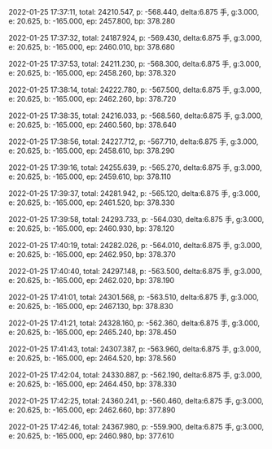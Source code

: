 2022-01-25 17:37:11, total: 24210.547, p: -568.440, delta:6.875 手, g:3.000, e: 20.625, b: -165.000, ep: 2457.800, bp: 378.280

2022-01-25 17:37:32, total: 24187.924, p: -569.430, delta:6.875 手, g:3.000, e: 20.625, b: -165.000, ep: 2460.010, bp: 378.680

2022-01-25 17:37:53, total: 24211.230, p: -568.300, delta:6.875 手, g:3.000, e: 20.625, b: -165.000, ep: 2458.260, bp: 378.320

2022-01-25 17:38:14, total: 24222.780, p: -567.500, delta:6.875 手, g:3.000, e: 20.625, b: -165.000, ep: 2462.260, bp: 378.720

2022-01-25 17:38:35, total: 24216.033, p: -568.560, delta:6.875 手, g:3.000, e: 20.625, b: -165.000, ep: 2460.560, bp: 378.640

2022-01-25 17:38:56, total: 24227.712, p: -567.710, delta:6.875 手, g:3.000, e: 20.625, b: -165.000, ep: 2458.610, bp: 378.290

2022-01-25 17:39:16, total: 24255.639, p: -565.270, delta:6.875 手, g:3.000, e: 20.625, b: -165.000, ep: 2459.610, bp: 378.110

2022-01-25 17:39:37, total: 24281.942, p: -565.120, delta:6.875 手, g:3.000, e: 20.625, b: -165.000, ep: 2461.520, bp: 378.330

2022-01-25 17:39:58, total: 24293.733, p: -564.030, delta:6.875 手, g:3.000, e: 20.625, b: -165.000, ep: 2460.930, bp: 378.120

2022-01-25 17:40:19, total: 24282.026, p: -564.010, delta:6.875 手, g:3.000, e: 20.625, b: -165.000, ep: 2462.950, bp: 378.370

2022-01-25 17:40:40, total: 24297.148, p: -563.500, delta:6.875 手, g:3.000, e: 20.625, b: -165.000, ep: 2462.020, bp: 378.190

2022-01-25 17:41:01, total: 24301.568, p: -563.510, delta:6.875 手, g:3.000, e: 20.625, b: -165.000, ep: 2467.130, bp: 378.830

2022-01-25 17:41:21, total: 24328.160, p: -562.360, delta:6.875 手, g:3.000, e: 20.625, b: -165.000, ep: 2465.240, bp: 378.450

2022-01-25 17:41:43, total: 24307.387, p: -563.960, delta:6.875 手, g:3.000, e: 20.625, b: -165.000, ep: 2464.520, bp: 378.560

2022-01-25 17:42:04, total: 24330.887, p: -562.190, delta:6.875 手, g:3.000, e: 20.625, b: -165.000, ep: 2464.450, bp: 378.330

2022-01-25 17:42:25, total: 24360.241, p: -560.460, delta:6.875 手, g:3.000, e: 20.625, b: -165.000, ep: 2462.660, bp: 377.890

2022-01-25 17:42:46, total: 24367.980, p: -559.900, delta:6.875 手, g:3.000, e: 20.625, b: -165.000, ep: 2460.980, bp: 377.610